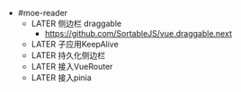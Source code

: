 - #moe-reader
	- LATER 侧边栏 draggable
		- https://github.com/SortableJS/vue.draggable.next
	- LATER 子应用KeepAlive
	- LATER 持久化侧边栏
	- LATER 接入VueRouter
	- LATER 接入pinia